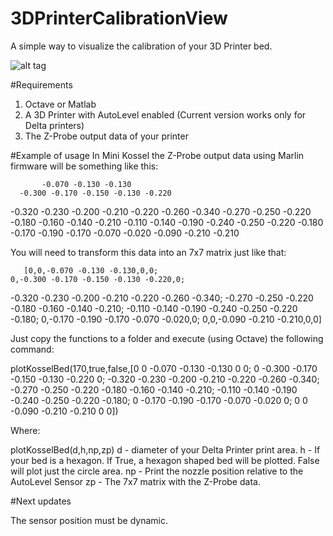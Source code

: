 # 3DPrinterCalibrationView
A simple way to visualize the calibration of your 3D Printer bed.

![alt tag](https://raw.githubusercontent.com/mccarmo/3DPrinterCalibrationView/master/img/plot_example.png)

#Requirements
1. Octave or Matlab
2. A 3D Printer with AutoLevel enabled (Current version works only for Delta printers)
3. The Z-Probe output data of your printer

#Example of usage
In Mini Kossel the Z-Probe output data using Marlin firmware will be something like this:

           -0.070 -0.130 -0.130
      -0.300 -0.170 -0.150 -0.130 -0.220
-0.320 -0.230 -0.200 -0.210 -0.220 -0.260 -0.340
-0.270 -0.250 -0.220 -0.180 -0.160 -0.140 -0.210
-0.110 -0.140 -0.190 -0.240 -0.250 -0.220 -0.180
      -0.170 -0.190 -0.170 -0.070 -0.020
           -0.090 -0.210 -0.210
		
You will need to transform this data into an 7x7 matrix just like that:		

       [0,0,-0.070 -0.130 -0.130,0,0;
    0,-0.300 -0.170 -0.150 -0.130 -0.220,0;
-0.320 -0.230 -0.200 -0.210 -0.220 -0.260 -0.340;
-0.270 -0.250 -0.220 -0.180 -0.160 -0.140 -0.210;
-0.110 -0.140 -0.190 -0.240 -0.250 -0.220 -0.180;
    0,-0.170 -0.190 -0.170 -0.070 -0.020,0;
        0,0,-0.090 -0.210 -0.210,0,0]
		
Just copy the functions to a folder and execute (using Octave) the following command:

plotKosselBed(170,true,false,[0 0 -0.070 -0.130 -0.130 0 0; 0 -0.300 -0.170 -0.150 -0.130 -0.220 0; -0.320 -0.230 -0.200 -0.210 -0.220 -0.260 -0.340; -0.270 -0.250 -0.220 -0.180 -0.160 -0.140 -0.210; -0.110 -0.140 -0.190 -0.240 -0.250 -0.220 -0.180; 0 -0.170 -0.190 -0.170 -0.070 -0.020 0; 0 0 -0.090 -0.210 -0.210 0 0])

Where:

plotKosselBed(d,h,np,zp)
d - diameter of your Delta Printer print area.
h - If your bed is a hexagon. If True, a hexagon shaped bed will be plotted. False will plot just the circle area.
np - Print the nozzle position relative to the AutoLevel Sensor
zp - The 7x7 matrix with the Z-Probe data.

#Next updates

The sensor position must be dynamic.

